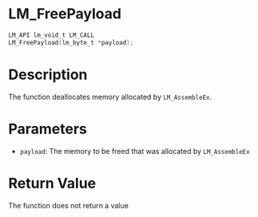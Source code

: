 # LM_FreePayload

```c
LM_API lm_void_t LM_CALL
LM_FreePayload(lm_byte_t *payload);
```

# Description
The function deallocates memory allocated by `LM_AssembleEx`.

# Parameters
 - `payload`: The memory to be freed that was allocated by `LM_AssembleEx`

# Return Value
The function does not return a value
